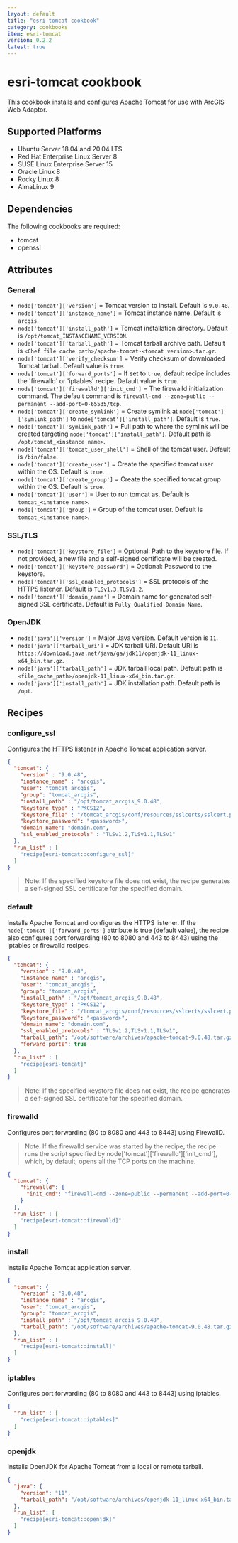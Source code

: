```yaml
---
layout: default
title: "esri-tomcat cookbook"
category: cookbooks
item: esri-tomcat
version: 0.2.2
latest: true
---
```


# esri-tomcat cookbook

This cookbook installs and configures Apache Tomcat for use with ArcGIS Web Adaptor.

## Supported Platforms

* Ubuntu Server 18.04 and 20.04 LTS
* Red Hat Enterprise Linux Server 8
* SUSE Linux Enterprise Server 15
* Oracle Linux 8
* Rocky Linux 8
* AlmaLinux 9

## Dependencies

The following cookbooks are required:
* tomcat
* openssl

## Attributes

### General

* `node['tomcat']['version']` = Tomcat version to install. Default is `9.0.48`.
* `node['tomcat']['instance_name']` = Tomcat instance name. Default is `arcgis`.
* `node['tomcat']['install_path']` = Tomcat installation directory. Default is `/opt/tomcat_INSTANCENAME_VERSION`.
* `node['tomcat']['tarball_path']` = Tomcat tarball archive path. Default is `<Chef file cache path>/apache-tomcat-<tomcat version>.tar.gz`.
* `node['tomcat']['verify_checksum']` = Verify checksum of downloaded Tomcat tarball. Default value is `true`.
* `node['tomcat']['forward_ports']` = If set to `true`, default recipe includes the 'firewalld' or 'iptables' recipe. Default value is `true`.
* `node['tomcat']['firewalld']['init_cmd']` = The firewalld initialization command. The default command is `firewall-cmd --zone=public --permanent --add-port=0-65535/tcp`.
* `node['tomcat']['create_symlink']` = Create symlink at `node['tomcat']['symlink_path']` to `node['tomcat']['install_path']`. Default is `true`.
* `node['tomcat']['symlink_path']` = Full path to where the symlink will be created targeting `node['tomcat']['install_path']`. Default path is `/opt/tomcat_<instance name>`.
* `node['tomcat']['tomcat_user_shell']` = Shell of the tomcat user. Default is `/bin/false`.
* `node['tomcat']['create_user']` = Create the specified tomcat user within the OS. Default is `true`.
* `node['tomcat']['create_group']` = Create the specified tomcat group within the OS. Default is `true`.
* `node['tomcat']['user']` = User to run tomcat as. Default is `tomcat_<instance name>`.
* `node['tomcat']['group']` = Group of the tomcat user. Default is `tomcat_<instance name>`.

### SSL/TLS

* `node['tomcat']['keystore_file']` = Optional: Path to the keystore file. If not provided, a new file and a self-signed certificate will be created.
* `node['tomcat']['keystore_password']` = Optional: Password to the keystore.
* `node['tomcat']['ssl_enabled_protocols']` = SSL protocols of the HTTPS listener. Default is `TLSv1.3,TLSv1.2`.
* `node['tomcat']['domain_name']` = Domain name for generated self-signed SSL certificate. Default is `Fully Qualified Domain Name`.

### OpenJDK

* `node['java']['version']` = Major Java version. Default version is `11`.
* `node['java']['tarball_uri']` = JDK tarball URI. Default URI is `https://download.java.net/java/ga/jdk11/openjdk-11_linux-x64_bin.tar.gz`.
* `node['java']['tarball_path']` = JDK tarball local path. Default path is `<file_cache_path>/openjdk-11_linux-x64_bin.tar.gz`.
* `node['java']['install_path']` = JDK installation path. Default path is `/opt`.

## Recipes

### configure_ssl

Configures the HTTPS listener in Apache Tomcat application server.

```JSON
{
  "tomcat": {
    "version" : "9.0.48",
    "instance_name" : "arcgis",
    "user": "tomcat_arcgis",
    "group": "tomcat_arcgis",
    "install_path" : "/opt/tomcat_arcgis_9.0.48",
    "keystore_type" : "PKCS12",
    "keystore_file" : "/tomcat_arcgis/conf/resources/sslcerts/sslcert.pfx",
    "keystore_password": "<password>",
    "domain_name": "domain.com",
    "ssl_enabled_protocols" : "TLSv1.2,TLSv1.1,TLSv1"
  },
  "run_list" : [
    "recipe[esri-tomcat::configure_ssl]"
  ]
}
```

> Note: If the specified keystore file does not exist, the recipe generates a self-signed SSL certificate for the specified domain.

### default

Installs Apache Tomcat and configures the HTTPS listener. If the `node['tomcat']['forward_ports']` attribute is true (default value), the recipe also configures port forwarding (80 to 8080 and 443 to 8443) using the iptables or firewalld recipes.

```JSON
{
  "tomcat": {
    "version" : "9.0.48",
    "instance_name" : "arcgis",
    "user": "tomcat_arcgis",
    "group": "tomcat_arcgis",
    "install_path" : "/opt/tomcat_arcgis_9.0.48",
    "keystore_type" : "PKCS12",
    "keystore_file" : "/tomcat_arcgis/conf/resources/sslcerts/sslcert.pfx",
    "keystore_password": "<password>",
    "domain_name": "domain.com",
    "ssl_enabled_protocols" : "TLSv1.2,TLSv1.1,TLSv1",
    "tarball_path": "/opt/software/archives/apache-tomcat-9.0.48.tar.gz",
    "forward_ports": true
  },
  "run_list" : [
    "recipe[esri-tomcat]"
  ]
}
```

> Note: If the specified keystore file does not exist, the recipe generates a self-signed SSL certificate for the specified domain.

### firewalld

Configures port forwarding (80 to 8080 and 443 to 8443) using FirewallD.

> Note: If the firewalld service was started by the recipe, the recipe runs the script specified by node['tomcat']['firewalld']['init_cmd'], which, by default, opens all the TCP ports on the machine.

```JSON
{
  "tomcat": {
    "firewalld": {
      "init_cmd": "firewall-cmd --zone=public --permanent --add-port=0-65535/tcp"
    }
  },
  "run_list" : [
    "recipe[esri-tomcat::firewalld]"
  ]
}
```

### install

Installs Apache Tomcat application server.

```JSON
{
  "tomcat": {
    "version" : "9.0.48",
    "instance_name" : "arcgis",
    "user": "tomcat_arcgis",
    "group": "tomcat_arcgis",
    "install_path" : "/opt/tomcat_arcgis_9.0.48",
    "tarball_path": "/opt/software/archives/apache-tomcat-9.0.48.tar.gz"
  },
  "run_list" : [
    "recipe[esri-tomcat::install]"
  ]
}
```

### iptables

Configures port forwarding (80 to 8080 and 443 to 8443) using iptables.

```JSON
{
  "run_list" : [
    "recipe[esri-tomcat::iptables]"
  ]
}
```

### openjdk

Installs OpenJDK for Apache Tomcat from a local or remote tarball.

```JSON
{
  "java": {
    "version": "11",
    "tarball_path": "/opt/software/archives/openjdk-11_linux-x64_bin.tar.gz"
  },
  "run_list": [
    "recipe[esri-tomcat::openjdk]"
  ]
}
```
